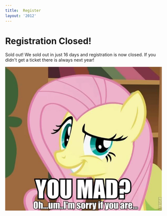 ```yaml
---
title:  Register
layout: '2012'
---
```

# Registration Closed!

Sold out! We sold out in just 16 days and registration is now closed. If you didn't get a ticket there is always next year!

![Sorry, better luck next year!](/2012/images/u_mad_sorry.jpg)
